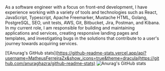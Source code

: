 As a software engineer with a focus on front-end development, I have experience working with a variety of tools and technologies such as React, JavaScript, Typescript, Apache Freemarker, Mustache HTML, Golang, PostgreSQL, SEO, unit tests, AWS, Git, Bitbucket, Jira, Postman, and Kibana. In my current role, I am responsible for building and maintaining applications and services, creating responsive landing pages and templates, and investigating bugs in the solutions that contribute to a user's journey towards acquiring services.

[![Anurag's GitHub stats](https://github-readme-stats.vercel.app/api?username=MatheusFerreiraZx&show_icons=true&theme=dracula(https://github.com/anuraghazra/github-readme-stats)
![Anurag's GitHub stats](https://github-readme-stats.vercel.app/api?username=MatheusFerreiraZx&show_icons=true&theme=dracula)
